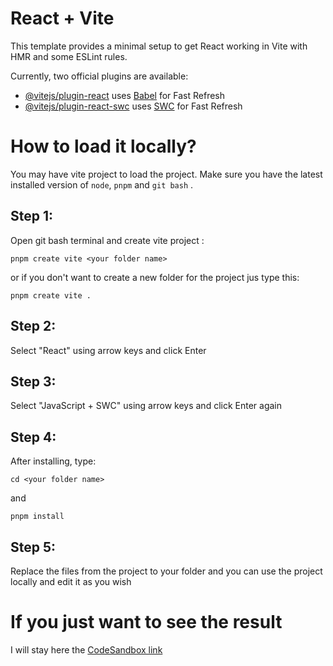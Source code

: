 # React + Vite

This template provides a minimal setup to get React working in Vite with HMR and some ESLint rules.

Currently, two official plugins are available:

- [@vitejs/plugin-react](https://github.com/vitejs/vite-plugin-react/blob/main/packages/plugin-react/README.md) uses [Babel](https://babeljs.io/) for Fast Refresh
- [@vitejs/plugin-react-swc](https://github.com/vitejs/vite-plugin-react-swc) uses [SWC](https://swc.rs/) for Fast Refresh

# How to load it locally?

You may have vite project to load the project. Make sure you have the latest installed version of `node`, `pnpm` and `git bash` .

## Step 1:

Open git bash terminal and create vite project :

`pnpm create vite <your folder name> `

or if you don't want to create a new folder for the project jus type this:

`pnpm create vite . `

## Step 2:

Select "React" using arrow keys and click Enter

## Step 3:

Select "JavaScript + SWC" using arrow keys and click Enter again

## Step 4:

After installing, type:

`cd <your folder name>`

and

`pnpm install`

## Step 5:

Replace the files from the project to your folder and you can use the project locally and edit it as you wish

# If you just want to see the result

I will stay here the [CodeSandbox link](https://codesandbox.io/p/github/baidikov-roman-mi/react-tic-tac-toe/main?layout=%257B%2522sidebarPanel%2522%253A%2522GIT%2522%252C%2522rootPanelGroup%2522%253A%257B%2522direction%2522%253A%2522horizontal%2522%252C%2522contentType%2522%253A%2522UNKNOWN%2522%252C%2522type%2522%253A%2522PANEL_GROUP%2522%252C%2522id%2522%253A%2522ROOT_LAYOUT%2522%252C%2522panels%2522%253A%255B%257B%2522type%2522%253A%2522PANEL_GROUP%2522%252C%2522contentType%2522%253A%2522UNKNOWN%2522%252C%2522direction%2522%253A%2522vertical%2522%252C%2522id%2522%253A%2522clqkz731u00062a66qicsgisg%2522%252C%2522sizes%2522%253A%255B70%252C30%255D%252C%2522panels%2522%253A%255B%257B%2522type%2522%253A%2522PANEL_GROUP%2522%252C%2522contentType%2522%253A%2522EDITOR%2522%252C%2522direction%2522%253A%2522horizontal%2522%252C%2522id%2522%253A%2522EDITOR%2522%252C%2522panels%2522%253A%255B%257B%2522type%2522%253A%2522PANEL%2522%252C%2522contentType%2522%253A%2522EDITOR%2522%252C%2522id%2522%253A%2522clqkz731u00022a66eh1kj72w%2522%257D%255D%257D%252C%257B%2522type%2522%253A%2522PANEL_GROUP%2522%252C%2522contentType%2522%253A%2522SHELLS%2522%252C%2522direction%2522%253A%2522horizontal%2522%252C%2522id%2522%253A%2522SHELLS%2522%252C%2522panels%2522%253A%255B%257B%2522type%2522%253A%2522PANEL%2522%252C%2522contentType%2522%253A%2522SHELLS%2522%252C%2522id%2522%253A%2522clqkz731u00042a66vxfco2y4%2522%257D%255D%252C%2522sizes%2522%253A%255B100%255D%257D%255D%257D%252C%257B%2522type%2522%253A%2522PANEL_GROUP%2522%252C%2522contentType%2522%253A%2522DEVTOOLS%2522%252C%2522direction%2522%253A%2522vertical%2522%252C%2522id%2522%253A%2522DEVTOOLS%2522%252C%2522panels%2522%253A%255B%257B%2522type%2522%253A%2522PANEL%2522%252C%2522contentType%2522%253A%2522DEVTOOLS%2522%252C%2522id%2522%253A%2522clqkz731u00052a664o5b2e6x%2522%257D%255D%252C%2522sizes%2522%253A%255B100%255D%257D%255D%252C%2522sizes%2522%253A%255B50%252C50%255D%257D%252C%2522tabbedPanels%2522%253A%257B%2522clqkz731u00022a66eh1kj72w%2522%253A%257B%2522id%2522%253A%2522clqkz731u00022a66eh1kj72w%2522%252C%2522activeTabId%2522%253A%2522clqkzk17500x12a66rgbe1x5e%2522%252C%2522tabs%2522%253A%255B%257B%2522id%2522%253A%2522clqkz731u00012a66ursuyfcq%2522%252C%2522mode%2522%253A%2522permanent%2522%252C%2522type%2522%253A%2522FILE%2522%252C%2522filepath%2522%253A%2522%252F.eslintrc.cjs%2522%257D%252C%257B%2522type%2522%253A%2522FILE%2522%252C%2522filepath%2522%253A%2522%252F.codesandbox%252Ftasks.json%2522%252C%2522id%2522%253A%2522clqkzk17500x12a66rgbe1x5e%2522%252C%2522mode%2522%253A%2522permanent%2522%257D%255D%257D%252C%2522clqkz731u00052a664o5b2e6x%2522%253A%257B%2522id%2522%253A%2522clqkz731u00052a664o5b2e6x%2522%252C%2522activeTabId%2522%253A%2522clqkza4ki00ud2a66g8710u2u%2522%252C%2522tabs%2522%253A%255B%257B%2522type%2522%253A%2522TASK_PORT%2522%252C%2522taskId%2522%253A%2522dev%2522%252C%2522port%2522%253A5173%252C%2522id%2522%253A%2522clqkza4ki00ud2a66g8710u2u%2522%252C%2522mode%2522%253A%2522permanent%2522%252C%2522path%2522%253A%2522%252F%2522%257D%255D%257D%252C%2522clqkz731u00042a66vxfco2y4%2522%253A%257B%2522id%2522%253A%2522clqkz731u00042a66vxfco2y4%2522%252C%2522tabs%2522%253A%255B%257B%2522id%2522%253A%2522clqkz731u00032a66pm5ajnp5%2522%252C%2522mode%2522%253A%2522permanent%2522%252C%2522type%2522%253A%2522TERMINAL%2522%252C%2522shellId%2522%253A%2522clqkz73y4000oegjp3vuua2hn%2522%257D%252C%257B%2522type%2522%253A%2522TASK_LOG%2522%252C%2522taskId%2522%253A%2522dev%2522%252C%2522id%2522%253A%2522clqkz74mo005d2a664l94mm7n%2522%252C%2522mode%2522%253A%2522permanent%2522%257D%252C%257B%2522type%2522%253A%2522TASK_LOG%2522%252C%2522taskId%2522%253A%2522CSB_RUN_OUTSIDE_CONTAINER%253D1%2520devcontainer%2520templates%2520apply%2520--template-id%2520%255C%2522ghcr.io%252Fdevcontainers%252Ftemplates%252Fjavascript-node%255C%2522%2520--template-args%2520%27%257B%257D%27%2520--features%2520%27%255B%255D%27%2522%252C%2522id%2522%253A%2522clqkz7b24007e2a66eo1ka5p9%2522%252C%2522mode%2522%253A%2522permanent%2522%257D%255D%252C%2522activeTabId%2522%253A%2522clqkz7b24007e2a66eo1ka5p9%2522%257D%257D%252C%2522showDevtools%2522%253Atrue%252C%2522showShells%2522%253Atrue%252C%2522showSidebar%2522%253Atrue%252C%2522sidebarPanelSize%2522%253A15%257D)
